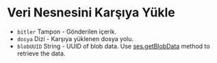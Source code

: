 # Veri Nesnesini Karşıya Yükle

* `bitler` Tampon - Gönderilen içerik.
* `dosya` Dizi - Karşıya yüklenen dosya yolu.
* `blobUUID` String - UUID of blob data. Use [ses.getBlobData](../session.md#sesgetblobdataidentifier-callback) method to retrieve the data.
